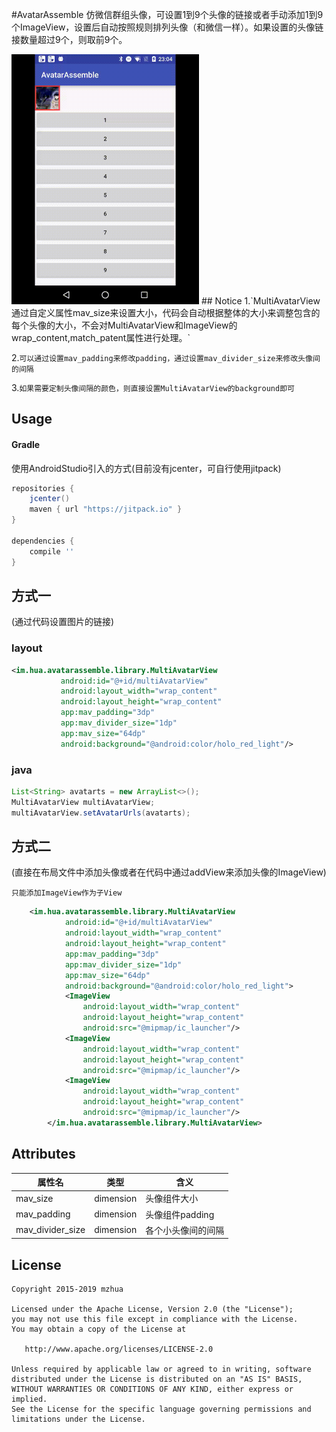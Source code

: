 #AvatarAssemble
仿微信群组头像，可设置1到9个头像的链接或者手动添加1到9个ImageView，设置后自动按照规则排列头像（和微信一样）。如果设置的头像链接数量超过9个，则取前9个。

<img src="art/demo.gif" alt="1" width="300px"/>
## Notice
1.`MultiAvatarView通过自定义属性mav_size来设置大小，代码会自动根据整体的大小来调整包含的每个头像的大小，不会对MultiAvatarView和ImageView的wrap_content,match_patent属性进行处理。`

2.`可以通过设置mav_padding来修改padding，通过设置mav_divider_size来修改头像间的间隔`

3.`如果需要定制头像间隔的颜色，则直接设置MultiAvatarView的background即可`

## Usage
#### Gradle
使用AndroidStudio引入的方式(目前没有jcenter，可自行使用jitpack)

```groovy
repositories {
    jcenter()
    maven { url "https://jitpack.io" }
}

dependencies {
    compile ''
}
```
## 方式一
(通过代码设置图片的链接)
### layout
 ```xml
 <im.hua.avatarassemble.library.MultiAvatarView
            android:id="@+id/multiAvatarView"
            android:layout_width="wrap_content"
            android:layout_height="wrap_content"
            app:mav_padding="3dp"
            app:mav_divider_size="1dp"
            app:mav_size="64dp"
            android:background="@android:color/holo_red_light"/>
 ```
### java
 ``` java
 List<String> avatarts = new ArrayList<>();
 MultiAvatarView multiAvatarView;
 multiAvatarView.setAvatarUrls(avatarts);
 ```
 
## 方式二
(直接在布局文件中添加头像或者在代码中通过addView来添加头像的ImageView)

`只能添加ImageView作为子View`

```xml
	<im.hua.avatarassemble.library.MultiAvatarView
            android:id="@+id/multiAvatarView"
            android:layout_width="wrap_content"
            android:layout_height="wrap_content"
            app:mav_padding="3dp"
            app:mav_divider_size="1dp"
            app:mav_size="64dp"
            android:background="@android:color/holo_red_light">
            <ImageView
                android:layout_width="wrap_content"
                android:layout_height="wrap_content"
                android:src="@mipmap/ic_launcher"/>
            <ImageView
                android:layout_width="wrap_content"
                android:layout_height="wrap_content"
                android:src="@mipmap/ic_launcher"/>
            <ImageView
                android:layout_width="wrap_content"
                android:layout_height="wrap_content"
                android:src="@mipmap/ic_launcher"/>
        </im.hua.avatarassemble.library.MultiAvatarView>
```
## Attributes

|属性名 | 类型 | 含义|
|-|-|-|
|mav_size | dimension|头像组件大小|
|mav_padding | dimension|头像组件padding|
|mav_divider_size | dimension|各个小头像间的间隔|

## License
    Copyright 2015-2019 mzhua

    Licensed under the Apache License, Version 2.0 (the "License");
    you may not use this file except in compliance with the License.
    You may obtain a copy of the License at

       http://www.apache.org/licenses/LICENSE-2.0

    Unless required by applicable law or agreed to in writing, software
    distributed under the License is distributed on an "AS IS" BASIS,
    WITHOUT WARRANTIES OR CONDITIONS OF ANY KIND, either express or implied.
    See the License for the specific language governing permissions and
    limitations under the License.